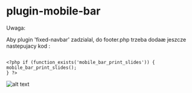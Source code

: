# plugin-mobile-bar

Uwaga:

Aby plugin 'fixed-navbar' zadzialal, do footer.php trzeba dodaæ jeszcze nastepujacy kod :

```

<?php if (function_exists('mobile_bar_print_slides')) { 
mobile_bar_print_slides();
} ?>

```

![alt text](https://piotrdeja.pl/mobile-bar.jpg)
